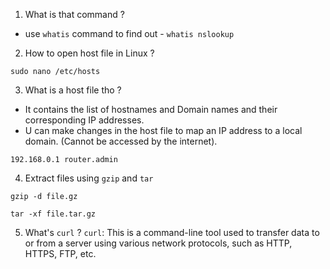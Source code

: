 1) What is that command ? 
- use ``whatis`` command to find out - ``whatis nslookup``

2) How to open host file in Linux ?
```
sudo nano /etc/hosts
```

3) What is a host file tho ?
- It contains the list of hostnames and Domain names and their corresponding IP addresses. 
- U can make changes in the host file to map an IP address to a local domain. (Cannot be accessed by the internet). 
```
192.168.0.1 router.admin
```

4) Extract files using `gzip` and `tar`
```
gzip -d file.gz
```

```
tar -xf file.tar.gz
```

5) What's `curl` ?
`curl`: This is a command-line tool used to transfer data to or from a server using various network protocols, such as HTTP, HTTPS, FTP, etc.